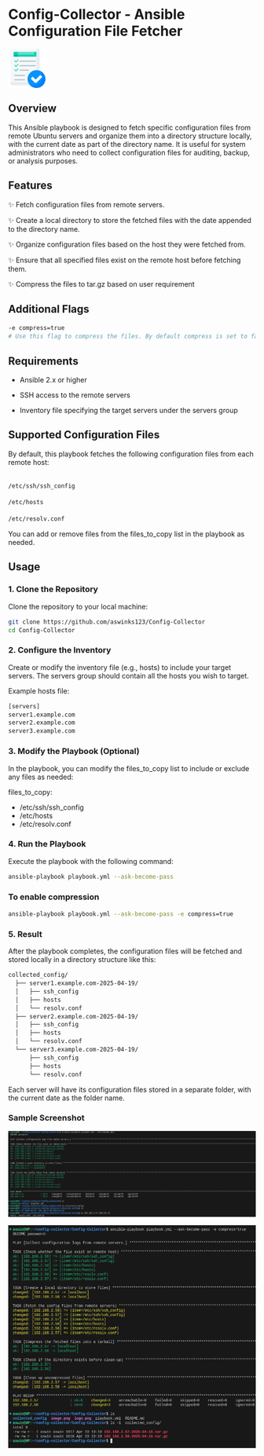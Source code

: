 # Config-Collector - Ansible Configuration File Fetcher

<div style="display: flex; align-items: center;">
    <img src="/resources/logo.png" alt="Icon" width="80" style="margin-right: 10px;"/>
    </div>

## Overview

This Ansible playbook is designed to fetch specific configuration files from remote Ubuntu servers and organize them into a directory structure locally, with the current date as part of the directory name. It is useful for system administrators who need to collect configuration files for auditing, backup, or analysis purposes.

## Features

✨ Fetch configuration files from remote servers.

✨ Create a local directory to store the fetched files with the date appended to the directory name.

✨ Organize configuration files based on the host they were fetched from.

✨ Ensure that all specified files exist on the remote host before fetching them.

✨ Compress the files to tar.gz based on user requirement

## Additional Flags
```bash
-e compress=true
# Use this flag to compress the files. By default compress is set to false
```
## Requirements

- Ansible 2.x or higher

- SSH access to the remote servers

- Inventory file specifying the target servers under the servers group

## Supported Configuration Files

By default, this playbook fetches the following configuration files from each remote host:

```bash

/etc/ssh/ssh_config

/etc/hosts

/etc/resolv.conf
```
You can add or remove files from the files_to_copy list in the playbook as needed.

## Usage

### 1. Clone the Repository
Clone the repository to your local machine:

```bash
git clone https://github.com/aswinks123/Config-Collector
cd Config-Collector
``` 

### 2. Configure the Inventory
Create or modify the inventory file (e.g., hosts) to include your target servers. The servers group should contain all the hosts you wish to target.

Example hosts file:

```bash
[servers]
server1.example.com
server2.example.com
server3.example.com
```

### 3. Modify the Playbook (Optional)
In the playbook, you can modify the files_to_copy list to include or exclude any files as needed:


files_to_copy:
  - /etc/ssh/ssh_config
  - /etc/hosts
  - /etc/resolv.conf


### 4. Run the Playbook
Execute the playbook with the following command:

```bash
ansible-playbook playbook.yml --ask-become-pass 
```
### To enable compression

```bash
ansible-playbook playbook.yml --ask-become-pass -e compress=true
```

### 5. Result
After the playbook completes, the configuration files will be fetched and stored locally in a directory structure like this:

```bash
collected_config/
  ├── server1.example.com-2025-04-19/
  │   ├── ssh_config
  │   ├── hosts
  │   └── resolv.conf
  ├── server2.example.com-2025-04-19/
  │   ├── ssh_config
  │   ├── hosts
  │   └── resolv.conf
  └── server3.example.com-2025-04-19/
      ├── ssh_config
      ├── hosts
      └── resolv.conf
```

Each server will have its configuration files stored in a separate folder, with the current date as the folder name.

### Sample Screenshot

![alt text](/resources/image.png)


![alt text](/resources/image-1.png)
